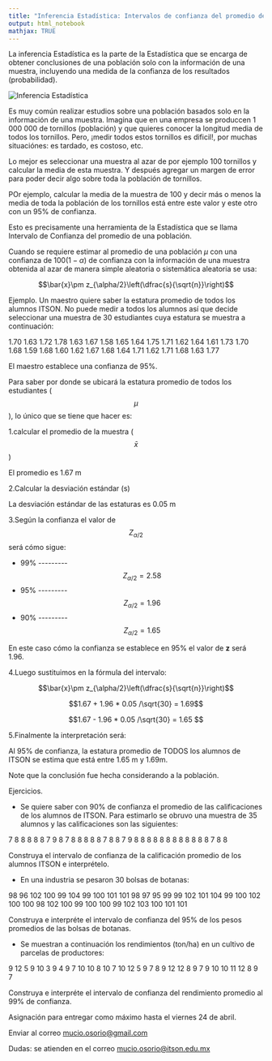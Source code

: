 ```yaml
---
title: "Inferencia Estadística: Intervalos de confianza del promedio de una población. SOLO ALUMNOS DE PROBABILIDAD  ESTADISTICA"
output: html_notebook
mathjax: TRUE
---
```


La inferencia Estadística es la parte de la Estadística que se encarga de obtener conclusiones de una población solo con la información de una muestra, incluyendo una medida de la confianza de los resultados (probabilidad).

![Inferencia Estadística](/probabilidad/figs/inferencia.gif)

Es muy común realizar estudios sobre una población basados solo en la información de una muestra. Imagina que en una empresa se produccen 1 000 000 de tornillos (población) y que quieres conocer la longitud media de todos los tornillos. Pero, ¡medir todos estos tornillos es dificil!, por muchas situaciónes: es tardado, es costoso, etc.

Lo mejor es seleccionar una muestra al azar de por ejemplo 100 tornillos y calcular la media de esta muestra. Y después agregar un margen de error para poder decir algo sobre toda la población de tornillos.

POr ejemplo,  calcular la media de la muestra de 100 y decir más o menos la media de toda la población de los tornillos está entre este valor y este otro con un 95% de confianza.

Esto es precisamente una herramienta de la Estadística que se llama Intervalo de Confianza del promedio de una población.

Cuando se requiere estimar al promedio de una población $\mu$ con una confianza de $100(1-\alpha)%$ de confianza con la información de una muestra obtenida al azar de manera simple aleatoria o sistemática aleatoria se usa:


$$\bar{x}\pm z_{\alpha/2}\left(\dfrac{s}{\sqrt{n}}\right)$$


Ejemplo. Un maestro quiere saber la estatura promedio de todos los alumnos ITSON. No puede medir a todos los alumnos así que decide seleccionar una muestra de 30 estudiantes cuya estatura se muestra a continuación:


1.70 1.63 1.72 1.78 1.63 1.67 1.58 1.65 1.64 1.75 1.71 1.62
1.64 1.61 1.73 1.70 1.68 1.59 1.68 1.60 1.62 1.67 1.68 1.64
1.71 1.62 1.71 1.68 1.63 1.77

El maestro establece una confianza de 95%.

Para saber por donde se ubicará la estatura promedio de todos los estudiantes ($$\mu$$), lo único que se tiene que hacer es:

1.calcular el promedio de la muestra ($$\bar{x}$$)

El promedio es 1.67 m

2.Calcular la desviación estándar (s)

La desviación estándar de las estaturas es 0.05 m

3.Según la confianza el valor de $$Z_{\alpha /2}$$ será cómo sigue:

* 99% --------- $$Z_{\alpha /2}=2.58$$
* 95% --------- $$Z_{\alpha /2}=1.96$$
* 90% --------- $$Z_{\alpha /2}=1.65$$

En este caso cómo la confianza se establece en 95% el valor de **z** será 1.96.

4.Luego sustituimos en la fórmula del intervalo:

$$\bar{x}\pm z_{\alpha/2}\left(\dfrac{s}{\sqrt{n}}\right)$$

$$1.67 + 1.96 * 0.05 /\sqrt{30} = 1.69$$


$$1.67 - 1.96 * 0.05 /\sqrt{30} = 1.65 $$

5.Finalmente la interpretación será:

Al 95% de confianza, la estatura promedio de TODOS los alumnos de ITSON se estima que está entre 1.65 m y 1.69m.

Note que la conclusión fue hecha considerando a la población.

Ejercicios.

* Se quiere saber con 90% de confianza el promedio de las calificaciones de los alumnos de ITSON. Para estimarlo se obruvo una muestra de 35 alumnos y las calificaciones son las siguientes:

7 8 8 8 8 8 7 9 8 7 8 8 8 8 8 7 8 8 7 9 8 8 8 8 8 8 8 8 8 8 8 8
7 8 8

Construya el intervalo de confianza de la calificación promedio de los alumnos ITSON e interprételo.

* En una industria se pesaron 30 bolsas de botanas:

98  96 102 100  99 104  99 100 101 101  98  97  95  99  99 102
101 104  99 100 102 100 100  98 102 100  99 100 100  99 102 103
100 101 101

Construya e interpréte el intervalo de confianza del 95% de los pesos promedios de las bolsas de botanas.

* Se muestran a continuación los rendimientos (ton/ha) en un cultivo de parcelas de productores: 

9 12  5  9 10  3  9  4  9  7 10 10  8 10  7 10 12  5  9  7  8  9 12 12 8 9 7 9 10 10 11 12 8 9 7

Construya e interpréte el intervalo de confianza del rendimiento promedio al 99% de confianza.



Asignación para entregar como máximo hasta el viernes 24 de abril.

Enviar al correo mucio.osorio@gmail.com

Dudas: se atienden en el correo mucio.osorio@itson.edu.mx
